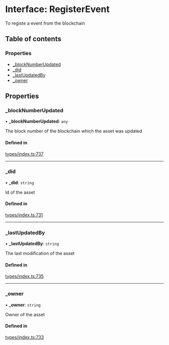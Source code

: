 # Interface: RegisterEvent

To registe a event from the blockchain

## Table of contents

### Properties

- [\_blockNumberUpdated](RegisterEvent.md#_blocknumberupdated)
- [\_did](RegisterEvent.md#_did)
- [\_lastUpdatedBy](RegisterEvent.md#_lastupdatedby)
- [\_owner](RegisterEvent.md#_owner)

## Properties

### \_blockNumberUpdated

• **\_blockNumberUpdated**: `any`

The block number of the blockchain which the asset was updated

#### Defined in

[types/index.ts:737](https://github.com/nevermined-io/react-components/blob/4840188/catalog/src/types/index.ts#L737)

___

### \_did

• **\_did**: `string`

Id of the asset

#### Defined in

[types/index.ts:731](https://github.com/nevermined-io/react-components/blob/4840188/catalog/src/types/index.ts#L731)

___

### \_lastUpdatedBy

• **\_lastUpdatedBy**: `string`

The last modification of the asset

#### Defined in

[types/index.ts:735](https://github.com/nevermined-io/react-components/blob/4840188/catalog/src/types/index.ts#L735)

___

### \_owner

• **\_owner**: `string`

Owner of the asset

#### Defined in

[types/index.ts:733](https://github.com/nevermined-io/react-components/blob/4840188/catalog/src/types/index.ts#L733)
